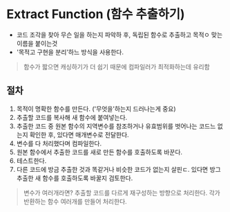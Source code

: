 # Extract Function (함수 추출하기)
- 코드 조각을 찾아 무슨 일을 하는지 파악하 후, 독립된 함수로 추출하고 목적ㅇ 맞는 이름을 붙이는것
- '목적고 구현을 분리'하느 방식을 사용한다. 

> 함수가 짧으면 캐싱하기가 더 쉽기 때문에 컴파일러가 최적화하는데 유리함

## 절차
1. 목적이 명확한 함수를 만든다. ('무엇을'하는지 드러나는게 중요)
2. 추출할 코드를 복사해 새 함수에 붙여넣는다.
3. 추출한 코드 중 원본 함수의 지역변수를 참조하거나 유효범위를 벗어나는 코드느 없는지 확인한 후, 있다면 매개변수로 전달한다. 
4. 변수를 다 처리했다며 컴파일한다.
5. 원본 함수에서 추출한 코드를 새로 만든 함수를 호출하도록 바꾼다.
6. 테스트한다.
7. 다른 코드에 방금 추출한 것과 똑같거나 비슷한 코드가 없는지 살핀ㄷ. 있다면 방그 추출한 새 함수를 호출하도록 바꿀지 검토한다.

> 변수가 여러개라면? 
> 추출할 코드를 다르게 재구성하는 방향으로 처리한다. 각가 반환하는 함수 여러개를 만들어 처리한다.


